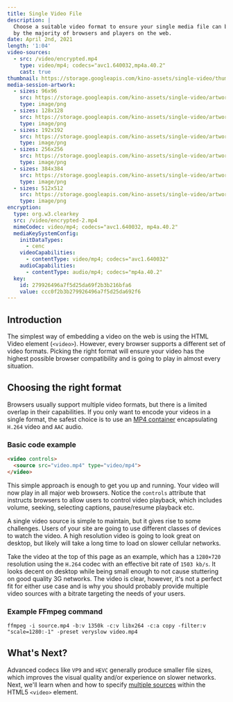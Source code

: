 ```yaml
---
title: Single Video File
description: |
  Choose a suitable video format to ensure your single media file can be played
  by the majority of browsers and players on the web.
date: April 2nd, 2021
length: '1:04'
video-sources:
  - src: /video/encrypted.mp4
    type: video/mp4; codecs="avc1.640032,mp4a.40.2"
    cast: true
thumbnail: https://storage.googleapis.com/kino-assets/single-video/thumbnail.png
media-session-artwork:
  - sizes: 96x96
    src: https://storage.googleapis.com/kino-assets/single-video/artwork-96x96.png
    type: image/png
  - sizes: 128x128
    src: https://storage.googleapis.com/kino-assets/single-video/artwork-128x128.png
    type: image/png
  - sizes: 192x192
    src: https://storage.googleapis.com/kino-assets/single-video/artwork-192x192.png
    type: image/png
  - sizes: 256x256
    src: https://storage.googleapis.com/kino-assets/single-video/artwork-256x256.png
    type: image/png
  - sizes: 384x384
    src: https://storage.googleapis.com/kino-assets/single-video/artwork-384x384.png
    type: image/png
  - sizes: 512x512
    src: https://storage.googleapis.com/kino-assets/single-video/artwork-512x512.png
    type: image/png
encryption:
  type: org.w3.clearkey
  src: /video/encrypted-2.mp4
  mimeCodec: video/mp4; codecs="avc1.640032, mp4a.40.2"
  mediaKeySystemConfig:
    initDataTypes:
      - cenc
    videoCapabilities:
      - contentType: video/mp4; codecs="avc1.640032"
    audioCapabilities:
      - contentType: audio/mp4; codecs="mp4a.40.2"
  key:
    id: 279926496a7f5d25da69f2b3b216bfa6
    value: ccc0f2b3b279926496a7f5d25da692f6
---
```


## Introduction

The simplest way of embedding a video on the web is using the HTML Video
element (`<video>`). However, every browser supports a different set of video
formats. Picking the right format will ensure your video has the highest
possible browser compatibility and is going to play in almost every situation.

## Choosing the right format

Browsers usually support multiple video formats, but there is a limited overlap
in their capabilities. If you only want to encode your videos in a single
format, the safest choice is to use an [MP4 container] encapsulating `H.264`
video and `AAC` audio.

### Basic code example

```html
<video controls>
  <source src="video.mp4" type="video/mp4">
</video>
```

This simple approach is enough to get you up and running. Your video will now
play in all major web browsers. Notice the `controls` attribute that instructs
browsers to allow users to control video playback, which includes volume,
seeking, selecting captions, pause/resume playback etc.

A single video source is simple to maintain, but it gives rise to some
challenges. Users of your site are going to use different classes of devices
to watch the video. A high resolution video is going to look great on desktop,
but likely will take a long time to load on slower cellular networks.

Take the video at the top of this page as an example, which has a `1280×720`
resolution using the `H.264` codec with an effective bit rate of `1503 kb/s`.
It looks decent on desktop while being small enough to not cause stuttering on
good quality 3G networks. The video is clear, however, it's not a perfect fit
for either use case and is why you should probably provide multiple video
sources with a bitrate targeting the needs of your users.

### Example FFmpeg command

```
ffmpeg -i source.mp4 -b:v 1350k -c:v libx264 -c:a copy -filter:v "scale=1280:-1" -preset veryslow video.mp4
```

## What's Next?

Advanced codecs like `VP9` and `HEVC` generally produce smaller file sizes,
which improves the visual quality and/or experience on slower networks. Next,
we'll learn when and how to specify [multiple sources] within the HTML5
`<video>` element.

[MP4 container]: https://caniuse.com/mpeg4
[multiple sources]: /multiple-sources/
